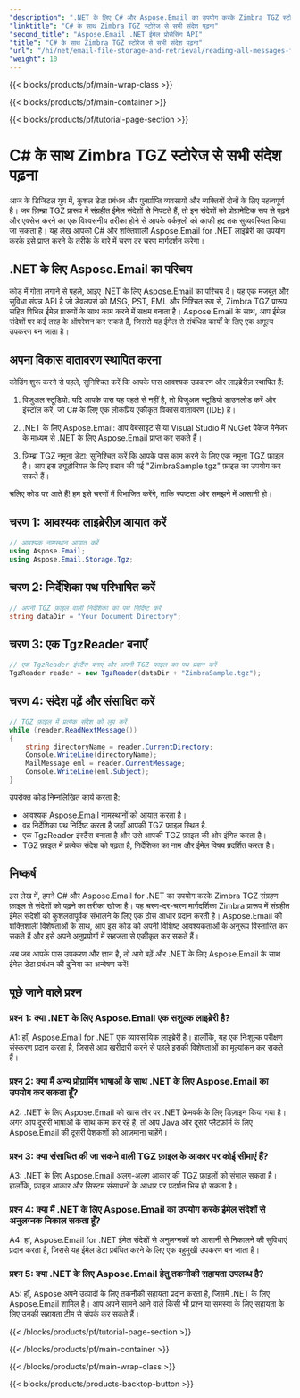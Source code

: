 ```yaml
---
"description": ".NET के लिए C# और Aspose.Email का उपयोग करके Zimbra TGZ स्टोरेज संदेशों को पढ़ना सीखें। स्रोत कोड के साथ चरण-दर-चरण मार्गदर्शिका शामिल है।"
"linktitle": "C# के साथ Zimbra TGZ स्टोरेज से सभी संदेश पढ़ना"
"second_title": "Aspose.Email .NET ईमेल प्रोसेसिंग API"
"title": "C# के साथ Zimbra TGZ स्टोरेज से सभी संदेश पढ़ना"
"url": "/hi/net/email-file-storage-and-retrieval/reading-all-messages-from-zimbra-tgz-storage-with-csharp/"
"weight": 10
---
```


{{< blocks/products/pf/main-wrap-class >}}

{{< blocks/products/pf/main-container >}}

{{< blocks/products/pf/tutorial-page-section >}}

# C# के साथ Zimbra TGZ स्टोरेज से सभी संदेश पढ़ना


आज के डिजिटल युग में, कुशल डेटा प्रबंधन और पुनर्प्राप्ति व्यवसायों और व्यक्तियों दोनों के लिए महत्वपूर्ण है। जब ज़िम्ब्रा TGZ प्रारूप में संग्रहीत ईमेल संदेशों से निपटते हैं, तो इन संदेशों को प्रोग्रामेटिक रूप से पढ़ने और एक्सेस करने का एक विश्वसनीय तरीका होने से आपके वर्कफ़्लो को काफी हद तक सुव्यवस्थित किया जा सकता है। यह लेख आपको C# और शक्तिशाली Aspose.Email for .NET लाइब्रेरी का उपयोग करके इसे प्राप्त करने के तरीके के बारे में चरण दर चरण मार्गदर्शन करेगा।

## .NET के लिए Aspose.Email का परिचय

कोड में गोता लगाने से पहले, आइए .NET के लिए Aspose.Email का परिचय दें। यह एक मजबूत और सुविधा संपन्न API है जो डेवलपर्स को MSG, PST, EML और निश्चित रूप से, Zimbra TGZ प्रारूप सहित विभिन्न ईमेल प्रारूपों के साथ काम करने में सक्षम बनाता है। Aspose.Email के साथ, आप ईमेल संदेशों पर कई तरह के ऑपरेशन कर सकते हैं, जिससे यह ईमेल से संबंधित कार्यों के लिए एक अमूल्य उपकरण बन जाता है।

## अपना विकास वातावरण स्थापित करना

कोडिंग शुरू करने से पहले, सुनिश्चित करें कि आपके पास आवश्यक उपकरण और लाइब्रेरीज़ स्थापित हैं:

1. विजुअल स्टूडियो: यदि आपके पास यह पहले से नहीं है, तो विजुअल स्टूडियो डाउनलोड करें और इंस्टॉल करें, जो C# के लिए एक लोकप्रिय एकीकृत विकास वातावरण (IDE) है।

2. .NET के लिए Aspose.Email: आप वेबसाइट से या Visual Studio में NuGet पैकेज मैनेजर के माध्यम से .NET के लिए Aspose.Email प्राप्त कर सकते हैं।

3. ज़िम्ब्रा TGZ नमूना डेटा: सुनिश्चित करें कि आपके पास काम करने के लिए एक नमूना TGZ फ़ाइल है। आप इस ट्यूटोरियल के लिए प्रदान की गई "ZimbraSample.tgz" फ़ाइल का उपयोग कर सकते हैं।

चलिए कोड पर आते हैं! हम इसे चरणों में विभाजित करेंगे, ताकि स्पष्टता और समझने में आसानी हो।

## चरण 1: आवश्यक लाइब्रेरीज़ आयात करें

```csharp
// आवश्यक नामस्थान आयात करें
using Aspose.Email;
using Aspose.Email.Storage.Tgz;
```

## चरण 2: निर्देशिका पथ परिभाषित करें

```csharp
// अपनी TGZ फ़ाइल वाली निर्देशिका का पथ निर्दिष्ट करें
string dataDir = "Your Document Directory";
```

## चरण 3: एक TgzReader बनाएँ

```csharp
// एक TgzReader इंस्टैंस बनाएं और अपनी TGZ फ़ाइल का पथ प्रदान करें
TgzReader reader = new TgzReader(dataDir + "ZimbraSample.tgz");
```

## चरण 4: संदेश पढ़ें और संसाधित करें

```csharp
// TGZ फ़ाइल में प्रत्येक संदेश को लूप करें
while (reader.ReadNextMessage())
{
    string directoryName = reader.CurrentDirectory;
    Console.WriteLine(directoryName);
    MailMessage eml = reader.CurrentMessage;
    Console.WriteLine(eml.Subject);
}
```

उपरोक्त कोड निम्नलिखित कार्य करता है:

- आवश्यक Aspose.Email नामस्थानों को आयात करता है।
- वह निर्देशिका पथ निर्दिष्ट करता है जहाँ आपकी TGZ फ़ाइल स्थित है.
- एक TgzReader इंस्टैंस बनाता है और उसे आपकी TGZ फ़ाइल की ओर इंगित करता है।
- TGZ फ़ाइल में प्रत्येक संदेश को पढ़ता है, निर्देशिका का नाम और ईमेल विषय प्रदर्शित करता है।

## निष्कर्ष

इस लेख में, हमने C# और Aspose.Email for .NET का उपयोग करके Zimbra TGZ संग्रहण फ़ाइल से संदेशों को पढ़ने का तरीका खोजा है। यह चरण-दर-चरण मार्गदर्शिका Zimbra प्रारूप में संग्रहीत ईमेल संदेशों को कुशलतापूर्वक संभालने के लिए एक ठोस आधार प्रदान करती है। Aspose.Email की शक्तिशाली विशेषताओं के साथ, आप इस कोड को अपनी विशिष्ट आवश्यकताओं के अनुरूप विस्तारित कर सकते हैं और इसे अपने अनुप्रयोगों में सहजता से एकीकृत कर सकते हैं।

अब जब आपके पास उपकरण और ज्ञान है, तो आगे बढ़ें और .NET के लिए Aspose.Email के साथ ईमेल डेटा प्रबंधन की दुनिया का अन्वेषण करें!


## पूछे जाने वाले प्रश्न

### प्रश्न 1: क्या .NET के लिए Aspose.Email एक सशुल्क लाइब्रेरी है?

A1: हाँ, Aspose.Email for .NET एक व्यावसायिक लाइब्रेरी है। हालाँकि, यह एक निःशुल्क परीक्षण संस्करण प्रदान करता है, जिससे आप खरीदारी करने से पहले इसकी विशेषताओं का मूल्यांकन कर सकते हैं।

### प्रश्न 2: क्या मैं अन्य प्रोग्रामिंग भाषाओं के साथ .NET के लिए Aspose.Email का उपयोग कर सकता हूँ?

A2: .NET के लिए Aspose.Email को खास तौर पर .NET फ्रेमवर्क के लिए डिज़ाइन किया गया है। अगर आप दूसरी भाषाओं के साथ काम कर रहे हैं, तो आप Java और दूसरे प्लैटफ़ॉर्म के लिए Aspose.Email की दूसरी पेशकशों को आज़माना चाहेंगे।

### प्रश्न 3: क्या संसाधित की जा सकने वाली TGZ फ़ाइल के आकार पर कोई सीमाएं हैं?

A3: .NET के लिए Aspose.Email अलग-अलग आकार की TGZ फ़ाइलों को संभाल सकता है। हालाँकि, फ़ाइल आकार और सिस्टम संसाधनों के आधार पर प्रदर्शन भिन्न हो सकता है।

### प्रश्न 4: क्या मैं .NET के लिए Aspose.Email का उपयोग करके ईमेल संदेशों से अनुलग्नक निकाल सकता हूँ?

A4: हां, Aspose.Email for .NET ईमेल संदेशों से अनुलग्नकों को आसानी से निकालने की सुविधाएं प्रदान करता है, जिससे यह ईमेल डेटा प्रबंधित करने के लिए एक बहुमुखी उपकरण बन जाता है।

### प्रश्न 5: क्या .NET के लिए Aspose.Email हेतु तकनीकी सहायता उपलब्ध है?

A5: हाँ, Aspose अपने उत्पादों के लिए तकनीकी सहायता प्रदान करता है, जिसमें .NET के लिए Aspose.Email शामिल है। आप अपने सामने आने वाले किसी भी प्रश्न या समस्या के लिए सहायता के लिए उनकी सहायता टीम से संपर्क कर सकते हैं।


{{< /blocks/products/pf/tutorial-page-section >}}

{{< /blocks/products/pf/main-container >}}

{{< /blocks/products/pf/main-wrap-class >}}

{{< blocks/products/products-backtop-button >}}